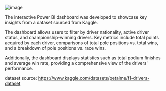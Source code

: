 ![image](https://github.com/user-attachments/assets/a11df7ee-16ba-4761-8633-0fd92ca6712c)

The interactive Power BI dashboard was developed to showcase key insights from a dataset sourced from Kaggle. 

The dashboard allows users to filter by driver nationality, active driver status, and championship-winning drivers. Key metrics include total points acquired by each driver, comparisons of total pole positions vs. total wins, and a breakdown of pole positions vs. race wins. 

Additionally, the dashboard displays statistics such as total podium finishes and average win rate, providing a comprehensive view of the drivers' performance.

dataset source: https://www.kaggle.com/datasets/petalme/f1-drivers-dataset
